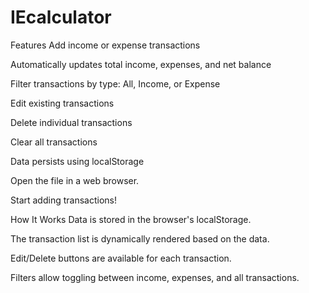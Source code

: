 # IEcalculator
 Features
 Add income or expense transactions

 Automatically updates total income, expenses, and net balance

 Filter transactions by type: All, Income, or Expense

 Edit existing transactions

 Delete individual transactions

 Clear all transactions

Data persists using localStorage

Open the file in a web browser.

Start adding transactions!

 How It Works
Data is stored in the browser's localStorage.

The transaction list is dynamically rendered based on the data.

Edit/Delete buttons are available for each transaction.

Filters allow toggling between income, expenses, and all transactions.



